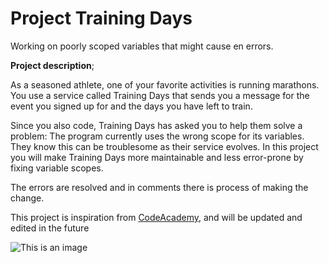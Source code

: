 # Project Training Days
Working on poorly scoped variables that might cause en errors.

**Project description**;

As a seasoned athlete, one of your favorite activities is running marathons. You use a service called Training Days that sends you a message for the event you signed up for and the days you have left to train.

Since you also code, Training Days has asked you to help them solve a problem: The program currently uses the wrong scope for its variables. They know this can be troublesome as their service evolves. In this project you will make Training Days more maintainable and less error-prone by fixing variable scopes.

The errors are resolved and in comments there is process of making the change.

This project is inspiration from [CodeAcademy](https://www.codecademy.com/), and will be updated and edited in the future

![This is an image](https://static1.thegamerimages.com/wordpress/wp-content/uploads/2020/06/Codecademy-logo.jpg?q=50&fit=contain&w=750&h=375&dpr=1.5)




